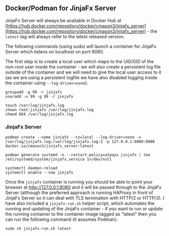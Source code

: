 ## Docker/Podman for JinjaFx Server

JinjaFx Server will always be available in Docker Hub at [https://hub.docker.com/repository/docker/cmason3/jinjafx_server](https://hub.docker.com/repository/docker/cmason3/jinjafx_server) - the `latest` tag will always refer to the latest released version.

The following commands (using sudo) will launch a container for JinjaFx Server which listens on localhost on port 8080.

The first step is to create a local user which maps to the UID/GID of the non-root user inside the container - we will also create a persistent log file outside of the container and we will need to give the local user access to it (as we are using a persistent logfile we have also disabled logging inside the container using `--log-driver=none`).

```
groupadd -g 99 -r jinjafx
useradd -u 99 -g 99 -r jinjafx

touch /var/log/jinjafx.log
chown root:jinjafx /var/log/jinjafx.log
chmod 664 /var/log/jinjafx.log
```

### JinjaFx Server

```
podman create --name jinjafx --tz=local --log-driver=none -v /var/log/jinjafx.log:/var/log/jinjafx.log:Z -p 127.0.0.1:8080:8080 docker.io/cmason3/jinjafx_server:latest

podman generate systemd -n --restart-policy=always jinjafx | tee /etc/systemd/system/jinjafx.service 1>/dev/null

systemctl daemon-reload
systemctl enable --now jinjafx
```

Once the `jinjafx` container is running you should be able to point your browser at http://127.0.0.1:8080 and it will be passed through to the JinjaFx Server (although the preferred approach is running HAProxy in front of JinjaFx Server so it can deal with TLS termination with HTTP/2 or HTTP/3). I have also included a `jinjafx-run.sh` helper script, which automates the running and updating of the JinjaFx container - if you want to run or update the running container to the container image tagged as "latest" then you can run the following command (it assumes Podman):

```
sudo sh jinjafx-run.sh latest
```
